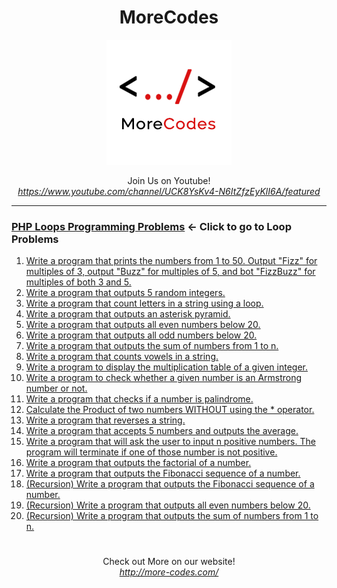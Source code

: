 <h1 align="center">MoreCodes</h1>
<p align="center"> 
  <img src="/morecodescir.png"/>
</p>

<p align="center">
Join Us on Youtube! <br/>
<i><u>https://www.youtube.com/channel/UCK8YsKv4-N6ItZfzEyKlI6A/featured</u></i>
</p>

- - - -
### [PHP Loops Programming Problems](../Loops/) <- Click to go to Loop Problems

1. <a href="https://github.com/ArjunAranetaCodes/MoreCodes-PHP/blob/master/Loops/problem1.php" target="_blank">Write a program that prints the numbers from 1 to 50. Output "Fizz" for multiples of 3, output "Buzz" for multiples of 5, and bot "FizzBuzz" for multiples of both 3 and 5.</a>
2. <a href="https://github.com/ArjunAranetaCodes/MoreCodes-PHP/blob/master/Loops/problem2.php" target="_blank">Write a program that outputs 5 random integers.</a>
3. <a href="https://github.com/ArjunAranetaCodes/MoreCodes-PHP/blob/master/Loops/problem3.php" target="_blank">Write a program that count letters in a string using a loop.</a>
4. <a href="https://github.com/ArjunAranetaCodes/MoreCodes-PHP/blob/master/Loops/problem4.php" target="_blank">Write a program that outputs an asterisk pyramid.</a>
5. <a href="https://github.com/ArjunAranetaCodes/MoreCodes-PHP/blob/master/Loops/problem5.php" target="_blank">Write a program that outputs all even numbers below 20.</a>
6. <a href="https://github.com/ArjunAranetaCodes/MoreCodes-PHP/blob/master/Loops/problem6.php" target="_blank">Write a program that outputs all odd numbers below 20.</a>
7. <a href="https://github.com/ArjunAranetaCodes/MoreCodes-PHP/blob/master/Loops/problem7.php" target="_blank">Write a program that outputs the sum of numbers from 1 to n.</a>
8. <a href="https://github.com/ArjunAranetaCodes/MoreCodes-PHP/blob/master/Loops/problem8.php" target="_blank">Write a program that counts vowels in a string.</a>
9. <a href="https://github.com/ArjunAranetaCodes/MoreCodes-PHP/blob/master/Loops/problem9.php" target="_blank">Write a program to display the multiplication table of a given integer.</a>
10. <a href="https://github.com/ArjunAranetaCodes/MoreCodes-PHP/blob/master/Loops/problem10.php" target="_blank">Write a program to check whether a given number is an Armstrong number or not.</a>
11. <a href="https://github.com/ArjunAranetaCodes/MoreCodes-PHP/blob/master/Loops/problem11.php" target="_blank">Write a program that checks if a number is palindrome.</a>
12. <a href="https://github.com/ArjunAranetaCodes/MoreCodes-PHP/blob/master/Loops/problem12.php" target="_blank">Calculate the Product of two numbers WITHOUT using the * operator.</a>
13. <a href="https://github.com/ArjunAranetaCodes/MoreCodes-PHP/blob/master/Loops/problem13.php" target="_blank">Write a program that reverses a string.</a>
14. <a href="https://github.com/ArjunAranetaCodes/MoreCodes-PHP/blob/master/Loops/problem14.php" target="_blank">Write a program that accepts 5 numbers and outputs the average.</a>
15. <a href="https://github.com/ArjunAranetaCodes/MoreCodes-PHP/blob/master/Loops/problem15.php" target="_blank">Write a program that will ask the user to input n positive numbers. The program will terminate if one of those number is not positive.</a>
16. <a href="https://github.com/ArjunAranetaCodes/MoreCodes-PHP/blob/master/Loops/problem16.php" target="_blank">Write a program that outputs the factorial of a number.</a>
17. <a href="https://github.com/ArjunAranetaCodes/MoreCodes-PHP/blob/master/Loops/problem17.php" target="_blank">Write a program that outputs the Fibonacci sequence of a number.</a>
18. <a href="https://github.com/ArjunAranetaCodes/MoreCodes-PHP/blob/master/Loops/problem18.php" target="_blank">(Recursion) Write a program that outputs the Fibonacci sequence of a number.</a>
19. <a href="https://github.com/ArjunAranetaCodes/MoreCodes-PHP/blob/master/Loops/problem19.php" target="_blank">(Recursion) Write a program that outputs all even numbers below 20.</a>
20. <a href="https://github.com/ArjunAranetaCodes/MoreCodes-PHP/blob/master/Loops/problem20.php" target="_blank">(Recursion) Write a program that outputs the sum of numbers from 1 to n.</a>

#

<p align="center">
Check out More on our website! <br/>
<i><u>http://more-codes.com/</u></i>
</p>

